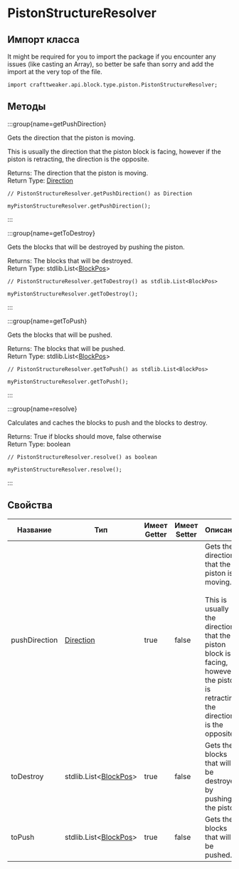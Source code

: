 # PistonStructureResolver

## Импорт класса

It might be required for you to import the package if you encounter any issues (like casting an Array), so better be safe than sorry and add the import at the very top of the file.
```zenscript
import crafttweaker.api.block.type.piston.PistonStructureResolver;
```


## Методы

:::group{name=getPushDirection}

Gets the direction that the piston is moving.

 This is usually the direction that the piston block is facing, however if the piston is retracting, the direction is the opposite.

Returns: The direction that the piston is moving.  
Return Type: [Direction](/vanilla/api/util/direction/Direction)

```zenscript
// PistonStructureResolver.getPushDirection() as Direction

myPistonStructureResolver.getPushDirection();
```

:::

:::group{name=getToDestroy}

Gets the blocks that will be destroyed by pushing the piston.

Returns: The blocks that will be destroyed.  
Return Type: stdlib.List&lt;[BlockPos](/vanilla/api/util/math/BlockPos)&gt;

```zenscript
// PistonStructureResolver.getToDestroy() as stdlib.List<BlockPos>

myPistonStructureResolver.getToDestroy();
```

:::

:::group{name=getToPush}

Gets the blocks that will be pushed.

Returns: The blocks that will be pushed.  
Return Type: stdlib.List&lt;[BlockPos](/vanilla/api/util/math/BlockPos)&gt;

```zenscript
// PistonStructureResolver.getToPush() as stdlib.List<BlockPos>

myPistonStructureResolver.getToPush();
```

:::

:::group{name=resolve}

Calculates and caches the blocks to push and the blocks to destroy.

Returns: True if blocks should move, false otherwise  
Return Type: boolean

```zenscript
// PistonStructureResolver.resolve() as boolean

myPistonStructureResolver.resolve();
```

:::


## Свойства

| Название      | Тип                                                                        | Имеет Getter | Имеет Setter | Описание                                                                                                                                                                                                     |
| ------------- | -------------------------------------------------------------------------- | ------------ | ------------ | ------------------------------------------------------------------------------------------------------------------------------------------------------------------------------------------------------------ |
| pushDirection | [Direction](/vanilla/api/util/direction/Direction)                         | true         | false        | Gets the direction that the piston is moving. <br />  <br />  This is usually the direction that the piston block is facing, however if the piston is retracting, the direction is the opposite. |
| toDestroy     | stdlib.List&lt;[BlockPos](/vanilla/api/util/math/BlockPos)&gt; | true         | false        | Gets the blocks that will be destroyed by pushing the piston.                                                                                                                                                |
| toPush        | stdlib.List&lt;[BlockPos](/vanilla/api/util/math/BlockPos)&gt; | true         | false        | Gets the blocks that will be pushed.                                                                                                                                                                         |

